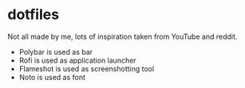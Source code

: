 # dotfiles

Not all made by me, lots of inspiration taken from YouTube and reddit.

- Polybar is used as bar
- Rofi is used as application launcher
- Flameshot is used as screenshotting tool
- Noto is used as font

